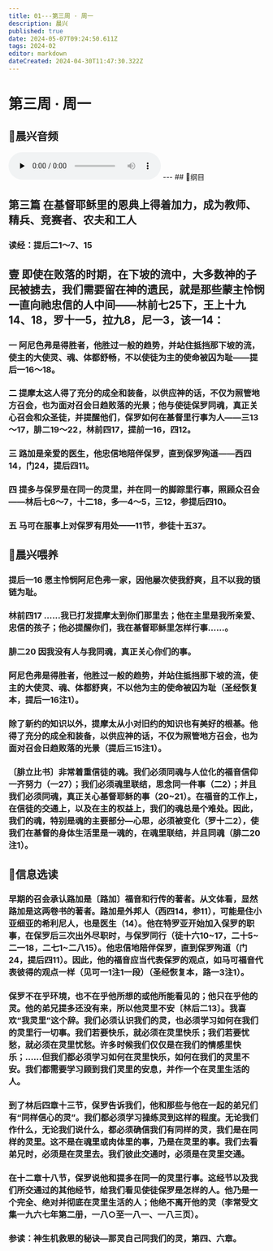 ```yaml
---
title: 01---第三周 · 周一
description: 晨兴
published: true
date: 2024-05-07T09:24:50.611Z
tags: 2024-02
editor: markdown
dateCreated: 2024-04-30T11:47:30.322Z
---
```


# 第三周 · 周一
## 🎵晨兴音频
<audio id="audio" controls="" preload="none">
      <source id="mp3" src="/2024-02/week3/week3day1.mp3">
</audio>
---
## 📖纲目

## 第三篇 在基督耶稣里的恩典上得着加力，成为教师、精兵、竞赛者、农夫和工人

### 读经：提后二1～7、15

## 壹   即使在败落的时期，在下坡的流中，大多数神的子民被掳去，我们需要留在神的遗民，就是那些蒙主怜悯一直向祂忠信的人中间——林前七25下，王上十九14、18，罗十一5，拉九8，尼一3，该一14：

### 一   阿尼色弗是得胜者，他胜过一般的趋势，并站住抵挡那下坡的流，使主的大使灵、魂、体都舒畅，不以使徒为主的使命被囚为耻——提后一16～18。

### 二   提摩太这人得了充分的成全和装备，以供应神的话，不仅为照管地方召会，也为面对召会日趋败落的光景；他与使徒保罗同魂，真正关心召会和众圣徒，并提醒他们，保罗如何在基督里行事为人——三13～17，腓二19～22，林前四17，提前一16，四12。

### 三   路加是亲爱的医生，他忠信地陪伴保罗，直到保罗殉道——西四14，门24，提后四11。

### 四   提多与保罗是在同一的灵里，并在同一的脚踪里行事，照顾众召会——林后七6～7，十二18，多—4～5，三12，参提后四10。

### 五   马可在服事上对保罗有用处——11节，参徒十五37。

## 📖晨兴喂养

### 提后一16    愿主怜悯阿尼色弗一家，因他屡次使我舒爽，且不以我的锁链为耻。

### 林前四17    ……我已打发提摩太到你们那里去；他在主里是我所亲爱、忠信的孩子；他必提醒你们，我在基督耶稣里怎样行事……。

### 腓二20    因我没有人与我同魂，真正关心你们的事。

### 阿尼色弗是得胜者，他胜过一般的趋势，并站住抵挡那下坡的流，使主的大使灵、魂、体都舒爽，不以他为主的使命被囚为耻（圣经恢复本，提后一16注1）。

### 除了新约的知识以外，提摩太从小对旧约的知识也有美好的根基。他得了充分的成全和装备，以供应神的话，不仅为照管地方召会，也为面对召会日趋败落的光景（提后三15注1）。

### 〔腓立比书〕非常着重信徒的魂。我们必须同魂与人位化的福音信仰一齐努力（一27）；我们必须魂里联结，思念同一件事（二2）；并且我们必须同魂，真正关心基督耶稣的事（20~21）。在福音的工作上，在信徒的交通上，以及在主的权益上，我们的魂总是个难处。因此，我们的魂，特别是魂的主要部分—心思，必须被变化（罗十二2），使我们在基督的身体生活里是一魂的，在魂里联结，并且同魂（腓二20注1）。

## 📖信息选读

### 早期的召会承认路加是〔路加〕福音和行传的著者。从文体看，显然路加是这两卷书的著者。路加是外邦人（西四14，参11），可能是住小亚细亚的希利尼人，也是医生（14）。他在特罗亚开始加入保罗的职事，在保罗后三次出外尽职时，与保罗同行（徒十六10~17，二十5~二一18，二七1~二八15）。他忠信地陪伴保罗，直到保罗殉道（门24，提后四11）。因此，他的福音应当代表保罗的观点，如马可福音代表彼得的观点一样（见可一1注1一段）（圣经恢复本，路一3注1）。

### 保罗不在乎环境，也不在乎他所想的或他所能看见的；他只在乎他的灵。他的弟兄提多还没有来，所以他灵里不安〔林后二13〕。我喜欢“我灵里”这个辞。我们必须认识我们的灵，也必须学习如何在我们的灵里行一切事。我们若要快乐，就必须在灵里快乐；我们若要忧愁，就必须在灵里忧愁。许多时候我们仅仅是在我们的情感里快乐；……但我们都必须学习如何在灵里快乐，如何在我们的灵里不安。我们都需要学习顾到我们灵里的安息，并作一个在灵里生活的人。

### 到了林后四章十三节，保罗告诉我们，他和那些与他在一起的弟兄们有“同样信心的灵”。我们都必须学习操练灵到这样的程度。无论我们作什么，无论我们说什么，都必须确信我们有同样的灵，我们是在同样的灵里。这不是在魂里或肉体里的事，乃是在灵里的事。我们去看弟兄时，必须是在灵里去。我们彼此交通时，必须是在灵里交通。

### 在十二章十八节，保罗说他和提多在同一的灵里行事。这经节以及我们所交通过的其他经节，给我们看见使徒保罗是怎样的人。他乃是一个完全、绝对并彻底在灵里生活的人；他绝不离开他的灵（李常受文集一九六七年第二册，一八○至一八一、一八三页）。

### 参读：神生机救恩的秘诀—那灵自己同我们的灵，第四、六章。
<!-- Google tag (gtag.js) -->
<script async src="https://www.googletagmanager.com/gtag/js?id=G-1P8709Z16T"></script>
<script>
  window.dataLayer = window.dataLayer || [];
  function gtag(){dataLayer.push(arguments);}
  gtag('js', new Date());

  gtag('config', 'G-1P8709Z16T');
</script>